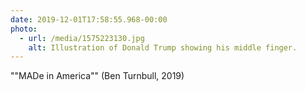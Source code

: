 ```yaml
---
date: 2019-12-01T17:58:55.968-00:00
photo:
  - url: /media/1575223130.jpg
    alt: Illustration of Donald Trump showing his middle finger.
---
```

""MADe in America"" (Ben Turnbull, 2019)
